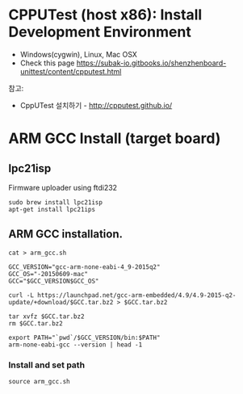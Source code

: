 
# CPPUTest (host x86): Install Development Environment
 - Windows(cygwin), Linux, Mac OSX
 - Check this page https://subak-io.gitbooks.io/shenzhenboard-unittest/content/cpputest.html
 
참고:

 - CppUTest 설치하기 - http://cpputest.github.io/


# ARM GCC Install (target board)

## lpc21isp 

Firmware uploader using ftdi232

```
sudo brew install lpc21isp
apt-get install lpc21ips

```

## ARM GCC installation.

```
cat > arm_gcc.sh

GCC_VERSION="gcc-arm-none-eabi-4_9-2015q2"
GCC_OS="-20150609-mac"
GCC="$GCC_VERSION$GCC_OS"

curl -L https://launchpad.net/gcc-arm-embedded/4.9/4.9-2015-q2-update/+download/$GCC.tar.bz2 > $GCC.tar.bz2 

tar xvfz $GCC.tar.bz2
rm $GCC.tar.bz2

export PATH="`pwd`/$GCC_VERSION/bin:$PATH"
arm-none-eabi-gcc --version | head -1
````

### Install and set path
```
source arm_gcc.sh
```

